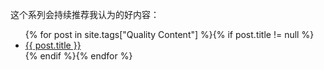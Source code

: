 这个系列会持续推荐我认为的好内容：

<ul>
    {% for post in site.tags["Quality Content"] %}{% if post.title != null %}
    <li class="entry-title"><a href="{{ site.url }}{{ post.url }}" title="{{ post.title }}">{{ post.title }}</a></li>
    {% endif %}{% endfor %}
</ul>
